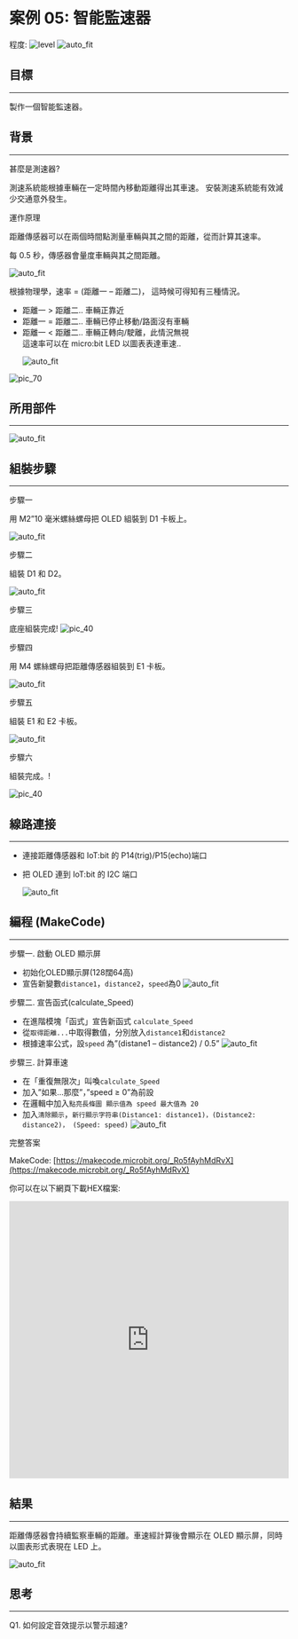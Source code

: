 # 案例 05: 智能監速器

程度: ![level](images/level3.png)
![auto_fit](images/Case5/case-05.png)<P>

## 目標
<HR>

製作一個智能監速器。<BR><P>

## 背景
<HR>

<span id="subtitle">甚麼是測速器?</span><P>
測速系統能根據車輛在一定時間內移動距離得出其車速。 安裝測速系統能有效減少交通意外發生。<BR><P>

<span id="subtitle">運作原理</span><P>
距離傳感器可以在兩個時間點測量車輛與其之間的距離，從而計算其速率。 <BR><P>
每 0.5 秒，傳感器會量度車輛與其之間距離。 <BR><P>
![auto_fit](images/Case5/Case5_des1.png)<P>
根據物理學，速率 = (距離一 – 距離二)， 這時候可得知有三種情況。<BR>
* 距離一 > 距離二.. 車輛正靠近<BR>
* 距離一 = 距離二.. 車輛已停止移動/路面沒有車輛<BR>
* 距離一 < 距離二.. 車輛正轉向/駛離，此情況無視<BR>
這速率可以在 micro:bit LED 以圖表表達車速..<BR><P>
![auto_fit](images/Case5/Case5_des2.png)<P>

![pic_70](images/Case5/Concept-diagram-Case5.png)<P>
## 所用部件
<HR>

![auto_fit](images/Case5/Case5_parts.png)<P>

## 組裝步驟
<HR>

<span id="subtitle">步驟一</span><P>
用 M2”10 毫米螺絲螺母把 OLED 組裝到 D1 卡板上。<BR><P>
![auto_fit](images/Case5/Case5_ass1.png)<P>
<span id="subtitle">步驟二</span><P>
組裝 D1 和 D2。<BR><P>
![auto_fit](images/Case5/Case5_ass2.png)<P>
<span id="subtitle">步驟三</span><P>
底座組裝完成!
![pic_40](images/Case5/Case5_ass3.png)<P>
<span id="subtitle">步驟四</span><P>
用 M4 螺絲螺母把距離傳感器組裝到 E1 卡板。<BR><P>
![auto_fit](images/Case5/Case5_ass4.png)<P>
<span id="subtitle">步驟五</span><P>
組裝 E1 和 E2 卡板。<BR><P>
![auto_fit](images/Case5/Case5_ass5.png)<P>
<span id="subtitle">步驟六</span><P>
組裝完成。!<BR><P>
![pic_40](images/Case5/Case5_ass6.png)<P>

## 線路連接
<HR>

* 連接距離傳感器和 IoT:bit 的 P14(trig)/P15(echo)端口 <BR><P>
* 把 OLED 連到 IoT:bit 的 I2C 端口 <BR><P>
![auto_fit](images/Case5/Case5_hardware.png)<P>

## 編程 (MakeCode)
<HR>

<span id="subtitle">步驟一. 啟動 OLED 顯示屏</span><P>
* 初始化OLED顯示屏(128闊64高)
* 宣告新變數`distance1`，`distance2`，`speed`為0
![auto_fit](images/Case5/Case5_p1.png)<P>

<span id="subtitle">步驟二. 宣告函式(calculate_Speed)</span><P>
* 在進階模塊「函式」宣告新函式 `calculate_Speed`
* 從`取得距離...`中取得數值，分別放入`distance1`和`distance2`
* 根據速率公式，設`speed` 為”(distane1 – distance2) / 0.5”
![auto_fit](images/Case5/Case5_p2.png)<P>

<span id="subtitle">步驟三. 計算車速</span><P>
* 在「重復無限次」叫喚`calculate_Speed`
* 加入”如果...那麼”，”speed ≥ 0”為前設
* 在邏輯中加入`點亮長條圖 顯示值為 speed 最大值為 20`
* 加入`清除顯示`，`新行顯示字符串(Distance1: distance1)，(Distance2: distance2)， (Speed: speed)`
![auto_fit](images/Case5/Case5_p3.png)<P>


<span id="subtitle">完整答案<BR><P>
MakeCode: [https://makecode.microbit.org/_Ro5fAyhMdRvX](https://makecode.microbit.org/_Ro5fAyhMdRvX)<BR><P>
你可以在以下網頁下載HEX檔案:<BR>
<iframe src="https://makecode.microbit.org/#pub:_Ro5fAyhMdRvX" width="100%" height="500" frameborder="0"></iframe>


## 結果
<HR>

距離傳感器會持續監察車輛的距離。車速經計算後會顯示在 OLED 顯示屏，同時以圖表形式表現在 LED 上。<BR><P>
![auto_fit](images/Case5/Case5_result.gif)<P>

## 思考
<HR>

Q1. 如何設定音效提示以警示超速?<BR><P>

